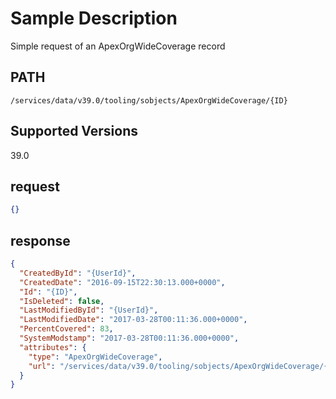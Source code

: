 # Sample Description
Simple request of an ApexOrgWideCoverage record

## PATH
```
/services/data/v39.0/tooling/sobjects/ApexOrgWideCoverage/{ID}
```
## Supported Versions
39.0

## request
```json
{}
```

## response
```json
{
  "CreatedById": "{UserId}",
  "CreatedDate": "2016-09-15T22:30:13.000+0000",
  "Id": "{ID}",
  "IsDeleted": false,
  "LastModifiedById": "{UserId}",
  "LastModifiedDate": "2017-03-28T00:11:36.000+0000",
  "PercentCovered": 83,
  "SystemModstamp": "2017-03-28T00:11:36.000+0000",
  "attributes": {
    "type": "ApexOrgWideCoverage",
    "url": "/services/data/v39.0/tooling/sobjects/ApexOrgWideCoverage/{ID}"
  }
}
```
